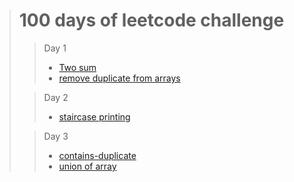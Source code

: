 > # 100 days of leetcode challenge
>>  Day 1
>> * [ Two sum ](https://leetcode.com/problems/two-sum/)
>> * [remove duplicate from arrays](https://leetcode.com/problems/remove-duplicates-from-sorted-array/)
>  
>> Day 2
>> * [staircase printing](https://www.hackerrank.com/challenges/staircase/problem)
>
>> Day 3
>> * [contains-duplicate](https://leetcode.com/problems/contains-duplicate)
>> * [union of array](https://practice.geeksforgeeks.org/problems/union-of-two-arrays3538/1#)
